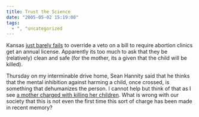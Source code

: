 ```yaml
---
title: Trust the Science
date: "2005-05-02 15:19:00"
tags:
  - ", "uncategorized
---
```

<p> Kansas <a href="http://news.findlaw.com/ap/o/632/04-29-2005/555f0019b6068ea9.html">just
barely fails</a> to override a veto on a bill to require abortion
clinics get an annual license.  Apparently its too much to ask that
they be (relatively) clean and safe (for the mother, its a given
that the child will be killed).</p>

<p>Thursday on my interminable drive home, Sean Hannity
said that he thinks that the mental inhibition against
harming a child, once crossed, is something that dehumanizes
the person.  I cannot help but think of that as I see <a href="http://news.findlaw.com/ap/o/632/04-29-2005/221b000dd5e4ea54.html">a
mother charged with killing her children</a>.  What is wrong with
our society that this is not even the first time this sort of charge
has been made in recent memory?</p>

